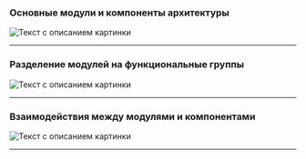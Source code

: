 
### Основные модули и компоненты архитектуры

<image src="/images/Архитектура. Логические блоки.png" alt="Текст с описанием картинки">

  ---


### Разделение модулей на функциональные группы

<image src="/images/Архитектура. Разделение модулей на функциональные группы.png" alt="Текст с описанием картинки">

  ---



### Взаимодействия между модулями и компонентами
  
<image src="/images/Архитектура. Взаимодействия межды модулями и компонентами.png" alt="Текст с описанием картинки">

  ---

